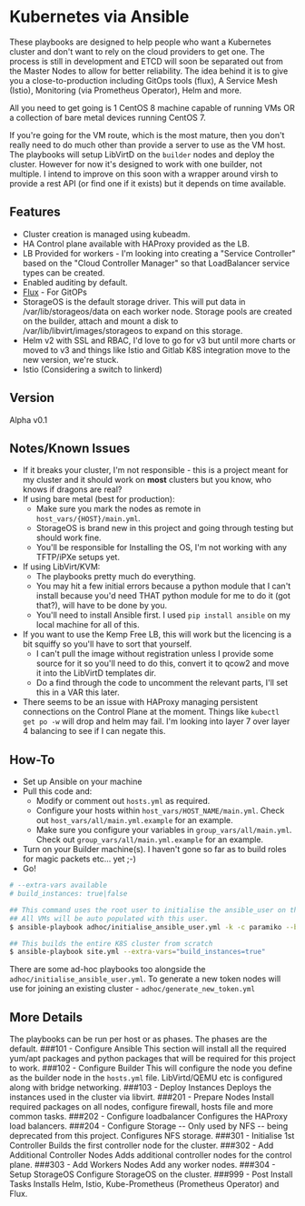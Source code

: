 # Kubernetes via Ansible

These playbooks are designed to help people who want a Kubernetes cluster and don't want to rely on the cloud providers to get one.
The process is still in development and ETCD will soon be separated out from the Master Nodes to allow for better reliability.
The idea behind it is to give you a close-to-production including GitOps tools (flux), A Service Mesh (Istio), Monitoring (via Prometheus Operator), Helm and more.  

All you need to get going is 1 CentOS 8 machine capable of running VMs OR a collection of bare metal devices running CentOS 7.

If you're going for the VM route, which is the most mature, then you don't really need to do much other than provide a server to use as the VM host.
The playbooks will setup LibVirtD on the `builder` nodes and deploy the cluster. However for now it's designed to work with one builder, not multiple.
I intend to improve on this soon with a wrapper around virsh to provide a rest API (or find one if it exists) but it depends on time available.

## Features
* Cluster creation is managed using kubeadm.
* HA Control plane available with HAProxy provided as the LB.
* LB Provided for workers - I'm looking into creating a "Service Controller" based on the "Cloud Controller Manager" so that LoadBalancer service types can be created.
* Enabled auditing by default.
* [Flux](https://github.com/fluxcd/flux) - For GitOPs
* StorageOS is the default storage driver. This will put data in /var/lib/storageos/data on each worker node.
  Storage pools are created on the builder, attach and mount a disk to /var/lib/libvirt/images/storageos to expand on this storage.
* Helm v2 with SSL and RBAC, I'd love to go for v3 but until more charts or moved to v3 and things like Istio and Gitlab K8S integration move to the new version, we're stuck.
* Istio (Considering a switch to linkerd)

## Version
Alpha v0.1

## Notes/Known Issues
* If it breaks your cluster, I'm not responsible - this is a project meant for my cluster and it should work on **most** 
clusters but you know, who knows if dragons are real?
* If using bare metal (best for production):
    * Make sure you mark the nodes as remote in `host_vars/{HOST}/main.yml`.
    * StorageOS is brand new in this project and going through testing but should work fine.
    * You'll be responsible for Installing the OS, I'm not working with any TFTP/iPXe setups yet.
* If using LibVirt/KVM:
    * The playbooks pretty much do everything.
    * You may hit a few initial errors because a python module that I can't 
    install because you'd need THAT python module for me to do it (got that?), will have to be done by you.
    * You'll need to install Ansible first. I used `pip install ansible` on my local machine for all of this.
* If you want to use the Kemp Free LB, this will work but the licencing is a bit squiffy so you'll have to sort that yourself.
  * I can't pull the image without registration unless I provide some source for it so you'll need to do this, convert it to qcow2 and move it into the LibVirtD templates dir.
  * Do a find through the code to uncomment the relevant parts, I'll set this in a VAR this later.  
* There seems to be an issue with HAProxy managing persistent connections on the Control Plane at the moment.
  Things like  `kubectl get po -w` will drop and helm may fail. I'm looking into layer 7 over layer 4 balancing to see if I can negate this.

## How-To
* Set up Ansible on your machine
* Pull this code and:
  * Modify or comment out `hosts.yml` as required.
  * Configure your hosts within `host_vars/HOST_NAME/main.yml`. Check out `host_vars/all/main.yml.example` for an example.
  * Make sure you configure your variables in `group_vars/all/main.yml`. Check out `group_vars/all/main.yml.example` for an example.
* Turn on your Builder machine(s). I haven't gone so far as to build roles for magic packets etc... yet ;-)
* Go!

```bash
# --extra-vars available
# build_instances: true|false

## This command uses the root user to initialise the ansible_user on the buidler node.
## All VMs will be auto populated with this user. 
$ ansible-playbook adhoc/initialise_ansible_user.yml -k -c paramiko --become --ask-become-pass --ask-pass -c paramiko

## This builds the entire K8S cluster from scratch
$ ansible-playbook site.yml --extra-vars="build_instances=true"
```

There are some ad-hoc playbooks too alongside the `adhoc/initialise_ansible_user.yml`.
To generate a new token nodes will use for joining an existing cluster - `adhoc/generate_new_token.yml`


## More Details
The playbooks can be run per host or as phases. The phases are the default.
###101 - Configure Ansible 
This section will install all the required yum/apt packages and python packages that will be required for this project to work. 
###102 - Configure Builder 
This will configure the node you define as the builder node in the ```hosts.yml``` file. LibVirtd/QEMU etc is configured along with bridge networking.
###103 - Deploy Instances
Deploys the instances used in the cluster via libvirt.
###201 - Prepare Nodes
Install required packages on all nodes, configure firewall, hosts file and more common tasks.
###202 - Configure loadbalancer
Configures the HAProxy load balancers. 
###204 - Configure Storage -- Only used by NFS -- being deprecated from this project.
Configures NFS storage. 
###301 - Initialise 1st Controller
Builds the first controller node for the cluster.
###302 - Add Additional Controller Nodes 
Adds additional controller nodes for the control plane.
###303 - Add Workers Nodes 
Add any worker nodes.
###304 - Setup StorageOS 
Configure StorageOS on the cluster.
###999 - Post Install Tasks 
Installs Helm, Istio, Kube-Prometheus (Prometheus Operator) and Flux.